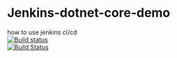 # Jenkins-dotnet-core-demo
how to use jenkins ci/cd
<br/>
[![Build status](https://chenzuo.visualstudio.com/uTest_One/_apis/build/status/uTest_One-.NET%20Desktop-CI)](https://chenzuo.visualstudio.com/uTest_One/_build/latest?definitionId=-1)
<br/>
[![Build Status](https://jenkins.jiehai-tech.com/job/Jenkins-dotnet-core-demo/badge/icon)](https://jenkins.jiehai-tech.com/job/Jenkins-dotnet-core-demo)
